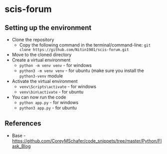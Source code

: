 # scis-forum

## Setting up the environment
* Clone the repository
  * Copy the following command in the terminal/command-line: `git clone https://github.com/Nitin1901/scis-forum.git`
* Move to the cloned directory
* Create a virtual environment
  * `python -m venv venv` - for windows
  * `python3 -m venv venv` - for ubuntu (make sure you install the `python3-venv` module 
* Activate the virtual environment
  * `venv\Scripts\activate` - for windows
  * `venv\bin\activate` - for ubuntu
* You can now run the code
  * `python app.py` - for windows
  * `python3 app.py` - for ubuntu 

## References
* Base - https://github.com/CoreyMSchafer/code_snippets/tree/master/Python/Flask_Blog
